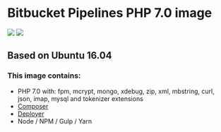 # Bitbucket Pipelines PHP 7.0 image

[![](https://images.microbadger.com/badges/version/edbizarro/gitlab-ci-runner-php7.svg)](http://microbadger.com/images/edbizarro/gitlab-ci-runner-php7 "Get your own version badge on microbadger.com") [![](https://images.microbadger.com/badges/image/edbizarro/gitlab-ci-runner-php7.svg)](http://microbadger.com/images/edbizarro/gitlab-ci-runner-php7 "Get your own image badge on microbadger.com")


## Based on Ubuntu 16.04

### This image contains:

- PHP 7.0 with: fpm, mcrypt, mongo, xdebug, zip, xml, mbstring, curl, json, imap, mysql and tokenizer extensions
- [Composer](https://getcomposer.org/)
- [Deployer](https://github.com/deployphp/deployer)
- Node / NPM / Gulp / Yarn
